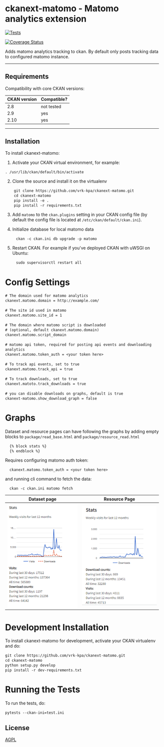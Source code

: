 # ckanext-matomo - Matomo analytics extension


[![Tests](https://github.com/vrk-kpa/ckanext-matomo/actions/workflows/test.yml/badge.svg?branch=main)](https://github.com/vrk-kpa/ckanext-matomo/actions)


[![Coverage Status](https://coveralls.io/repos/github/vrk-kpa/ckanext-matomo/badge.svg?branch=main)](https://coveralls.io/github/vrk-kpa/ckanext-matomo?branch=main)


Adds matomo analytics tracking to ckan. By default only posts tracking data to configured matomo instance.


------------
Requirements
------------

Compatibility with core CKAN versions:

| CKAN version    | Compatible? |
| --------------- |-------------|
| 2.8             | not tested  |
| 2.9             | yes         |
| 2.10            | yes         |

------------
Installation
------------

To install ckanext-matomo:

1. Activate your CKAN virtual environment, for example:

```
. /usr/lib/ckan/default/bin/activate
```

2. Clone the source and install it on the virtualenv


```
    git clone https://github.com/vrk-kpa/ckanext-matomo.git
    cd ckanext-matomo
    pip install -e .
    pip install -r requirements.txt
```

3. Add ``matomo`` to the ``ckan.plugins`` setting in your CKAN
   config file (by default the config file is located at
   ``/etc/ckan/default/ckan.ini``).


4. Initialize database for local matomo data

```
     ckan -c ckan.ini db upgrade -p matomo
```

5. Restart CKAN. For example if you've deployed CKAN with uWSGI on Ubuntu:

```
     sudo supervisorctl restart all
```

# Config Settings


    # The domain used for matomo analytics
    ckanext.matomo.domain = http://example.com/

    # The site id used in matomo
    ckanext.matomo.site_id = 1

    # The domain where matomo script is downloaded
    # (optional, default ckanext.matomo.domain)
    ckanext.matomo.script_domain

    # matomo api token, required for posting api events and downloading analytics
    ckanext.matomo.token_auth = <your token here>

    # To track api events, set to true
    ckanext.matomo.track_api = true

    # To track downloads, set to true
    ckanext.matoto.track_downloads = true

    # you can disable downloads on graphs, default is true
    ckanext-matomo.show_download_graph = false

# Graphs

Dataset and resource pages can have following the graphs by adding empty blocks to ``package/read_base.html`` and ``package/resource_read.html``

```
  {% block stats %}
  {% endblock %}
```

Requires configuring matomo auth token:

```
  ckanext.matomo.token_auth = <your token here>
```

and running cli command to fetch the data:

```
  ckan -c ckan.ini matomo fetch
```
| Dataset page | Resource Page |
|--------------|---------------|
|![Dataset stats](./images/dataset.png) | ![Resource stats](./images/resource.png)|


# Development Installation

To install ckanext-matomo for development, activate your CKAN virtualenv and do:

    git clone https://github.com/vrk-kpa/ckanext-matomo.git
    cd ckanext-matomo
    python setup.py develop
    pip install -r dev-requirements.txt


# Running the Tests

To run the tests, do:

    pytests --ckan-ini=test.ini


## License

[AGPL](https://www.gnu.org/licenses/agpl-3.0.en.html)
